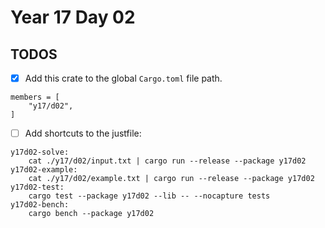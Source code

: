 # Year 17 Day 02

## TODOS

- [x] Add this crate to the global `Cargo.toml` file path.

```
members = [
    "y17/d02",
]
```

- [ ] Add shortcuts to the justfile:

```
y17d02-solve:
    cat ./y17/d02/input.txt | cargo run --release --package y17d02
y17d02-example:
    cat ./y17/d02/example.txt | cargo run --release --package y17d02
y17d02-test:
    cargo test --package y17d02 --lib -- --nocapture tests
y17d02-bench:
    cargo bench --package y17d02
```
